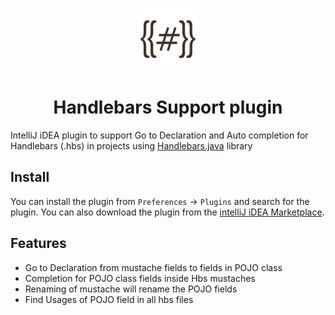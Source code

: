 <p align="center">
<img src="/preview/logo.png" title="logo" width="100" height="100">
</p>

<h1 align="center">
Handlebars Support plugin
</h1>

IntelliJ iDEA plugin to support Go to Declaration and Auto completion for Handlebars (.hbs) in projects using <a href="https://github.com/jknack/handlebars.java">Handlebars.java</a> library

Install
-----
You can install the plugin from `Preferences` -> `Plugins` and search for the plugin. 
You can also download the plugin from the <a href="https://plugins.jetbrains.com/plugin/11251-handlebars-support">intelliJ iDEA Marketplace</a>.

Features
-----
- Go to Declaration from mustache fields to fields in POJO class
- Completion for POJO class fields inside Hbs mustaches
- Renaming of mustache will rename the POJO fields
- Find Usages of POJO field in all hbs files
